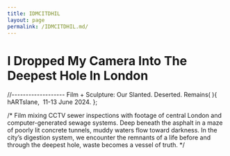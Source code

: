 ```yaml
---
title: IDMCITDHIL
layout: page
permalink: /IDMCITDHIL.md/
---
```


# I Dropped My Camera Into The Deepest Hole In London
//-------------------
Film + Sculpture: Our Slanted. Deserted. Remains( ){
  hARTslane,  11-13 June 2024.
};  

/*
Film mixing CCTV sewer inspections with footage of central London and computer-generated sewage systems. 
Deep beneath the asphalt in a maze of poorly lit concrete tunnels, muddy waters flow toward darkness. In the city’s digestion system, we encounter the remnants of a life before and through the   deepest hole, waste becomes a vessel of truth. 
*/

